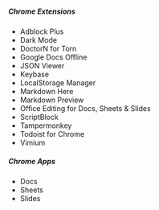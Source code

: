 ##### Chrome Extensions
- Adblock Plus
- Dark Mode
- DoctorN for Torn
- Google Docs Offline
- JSON Viewer
- Keybase
- LocalStorage Manager
- Markdown Here
- Markdown Preview
- Office Editing for Docs, Sheets & Slides
- ScriptBlock
- Tampermonkey
- Todoist for Chrome
- Vimium

##### Chrome Apps
- Docs
- Sheets
- Slides
